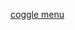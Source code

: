 [coggle menu](https://coggle.it/diagram/XLN6xASlh1k_ACVl/t/menu/7cf41f3dcba3abdb398e13886b6f79c4cc0d8541f1a185df79906e1fa0f9bc1b)
